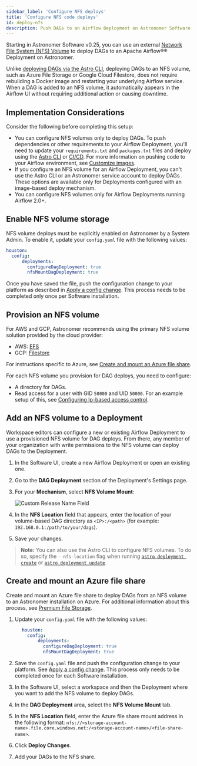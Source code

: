 ```yaml
---
sidebar_label: 'Configure NFS deploys'
title: 'Configure NFS code deploys'
id: deploy-nfs
description: Push DAGs to an Airflow Deployment on Astronomer Software using an external NFS volume.
---
```


Starting in Astronomer Software v0.25, you can use an external [Network File System (NFS) Volume](https://kubernetes.io/docs/concepts/storage/volumes/#nfs) to deploy DAGs to an Apache Airflow®® Deployment on Astronomer.

Unlike [deploying DAGs via the Astro CLI](deploy-cli.md), deploying DAGs to an NFS volume, such as Azure File Storage or Google Cloud Filestore, does not require rebuilding a Docker image and restarting your underlying Airflow service. When a DAG is added to an NFS volume, it automatically appears in the Airflow UI without requiring additional action or causing downtime.

## Implementation Considerations

Consider the following before completing this setup:

- You can configure NFS volumes only to deploy DAGs. To push dependencies or other requirements to your Airflow Deployment, you'll need to update your `requirements.txt` and `packages.txt` files and deploy using the [Astro CLI](deploy-cli.md) or [CI/CD](ci-cd.md). For more information on pushing code to your Airflow environment, see [Customize images](customize-image.md).
- If you configure an NFS volume for an Airflow Deployment, you can't use the Astro CLI or an Astronomer service account to deploy DAGs . These options are available only for Deployments configured with an image-based deploy mechanism.
- You can configure NFS volumes only for Airflow Deployments running Airflow 2.0+.

## Enable NFS volume storage

NFS volume deploys must be explicitly enabled on Astronomer by a System Admin. To enable it, update your `config.yaml` file with the following values:

```yaml
houston:
  config:
      deployments:
        configureDagDeployment: true
        nfsMountDagDeployment: true
```

Once you have saved the file, push the configuration change to your platform as described in [Apply a config change](apply-platform-config.md). This process needs to be completed only once per Software installation.

## Provision an NFS volume

For AWS and GCP, Astronomer recommends using the primary NFS volume solution provided by the cloud provider:

* AWS: [EFS](https://docs.aws.amazon.com/efs/latest/ug/getting-started.html)
* GCP: [Filestore](https://cloud.google.com/filestore/docs/creating-instances)

For instructions specific to Azure, see [Create and mount an Azure file share](#provision-an-azure-nfs-volume).

For each NFS volume you provision for DAG deploys, you need to configure:

* A directory for DAGs.
* Read access for a user with GID `50000` and UID `50000`. For an example setup of this, see [Configuring Ip-based access control](https://cloud.google.com/filestore/docs/creating-instances#configuring_ip-based_access_control).

## Add an NFS volume to a Deployment

Workspace editors can configure a new or existing Airflow Deployment to use a provisioned NFS volume for DAG deploys. From there, any member of your organization with write permissions to the NFS volume can deploy DAGs to the Deployment.

1. In the Software UI, create a new Airflow Deployment or open an existing one.
2. Go to the **DAG Deployment** section of the Deployment's Settings page.
3. For your **Mechanism**, select **NFS Volume Mount**:

    ![Custom Release Name Field](/img/software/nfs.png)

4. In the **NFS Location** field that appears, enter the location of your volume-based DAG directory as `<IP>:/<path>` (for example: `192.168.0.1:/path/to/your/dags`).
5. Save your changes.

> **Note:** You can also use the  Astro CLI to configure NFS volumes. To do so, specify the `--nfs-location` flag when running [`astro deployment create`](https://www.astronomer.io/docs/astro/cli/astro-deployment-create) or [`astro deployment update`](https://www.astronomer.io/docs/astro/cli/astro-deployment-update).

## Create and mount an Azure file share

Create and mount an Azure file share to deploy DAGs from an NFS volume to an Astronomer installation on Azure. For additional information about this process, see [Premium File Storage](https://docs.microsoft.com/en-us/azure/storage/files/storage-files-how-to-create-nfs-shares?tabs=azure-portal).

1. Update your `config.yaml` file with the following values:

  ```yaml
        houston:
          config:
              deployments:
                configureDagDeployment: true
                nfsMountDagDeployment: true
  ```

2. Save the `config.yaml` file and push the configuration change to your platform. See [Apply a config change](apply-platform-config.md). This process only needs to be completed once for each Software installation.

3. In the Software UI, select a workspace and then the Deployment where you want to add the NFS volume to deploy DAGs.

4. In the **DAG Deployment** area, select the **NFS Volume Mount** tab.

5. In the **NFS Location** field, enter the Azure file share mount address in the following format: `nfs://<storage-account-name>.file.core.windows.net:/<storage-account-name>/<file-share-name>`.

6. Click **Deploy Changes**.

7. Add your DAGs to the NFS share.
